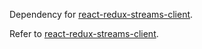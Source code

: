 Dependency for [react-redux-streams-client](https://github.com/andreysaf/react-redux-streams-client). 

Refer to [react-redux-streams-client](https://github.com/andreysaf/react-redux-streams-client).
